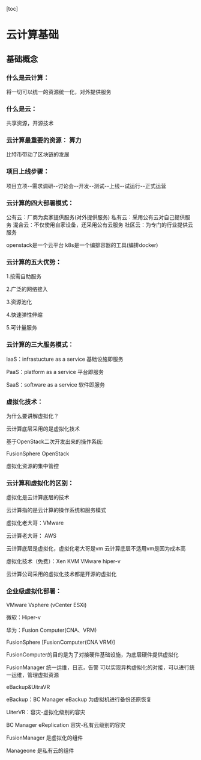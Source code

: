 [toc]



# 云计算基础



## 基础概念

### 什么是云计算： 
将一切可以统一的资源统一化，对外提供服务

### 什么是云： 
共享资源，开源技术 



### 云计算最重要的资源： 算力 

比特币带动了区块链的发展 



### 项目上线步骤：

项目立项--需求调研--讨论会--开发--测试--上线--试运行--正式运营 

### 云计算的四大部署模式：

公有云：厂商为卖家提供服务(对外提供服务) 
私有云：采用公有云对自己提供服务 
混合云：不仅使用自家设备，还采用公有云服务
社区云：为专门的行业提供云服务 



openstack是一个云平台 
k8s是一个编排容器的工具(编排docker)

### 云计算的五大优势： 
1.按需自助服务

2.广泛的网络接入

3.资源池化

4.快速弹性伸缩

5.可计量服务

### 云计算的三大服务模式：

IaaS：infrastucture as a service 基础设施即服务

PaaS：platform as a service 平台即服务

SaaS：software as a service 软件即服务

### 虚拟化技术：

为什么要讲解虚拟化？

云计算底层采用的是虚拟化技术 

基于OpenStack二次开发出来的操作系统: 

FusionSphere OpenStack 

虚拟化资源的集中管控 

### 云计算和虚拟化的区别：

虚拟化是云计算底层的技术 

云计算指的是云计算的操作系统和服务模式 

虚拟化老大哥：VMware 

云计算老大哥： AWS

云计算底层是虚拟化，虚拟化老大哥是vm 云计算底层不适用vm是因为成本高 

虚拟化技术（免费）：Xen KVM VMware hiper-v 

云计算公司采用的虚拟化技术都是开源的虚拟化

### 企业级虚拟化部署：

VMware Vsphere (vCenter ESXi)

微软：Hiper-v

华为：Fusion Computer(CNA、VRM)

FusionSphere [FusionComputer(CNA VRM)]

FusionComputer的目的是为了对接硬件基础设施，为底层硬件提供虚拟化

FusionManager 统一运维，日志，告警 可以实现异构虚拟化的对接，可以进行统一运维，管理虚拟资源

eBackup&UitraVR 

eBackup：BC Manager eBackup 为虚拟机进行备份还原恢复

UiterVR：容灾-虚拟化级别的容灾 

BC Manager eReplication  容灾-私有云级别的容灾 



FusionManager 是虚拟化的组件

Manageone 是私有云的组件



